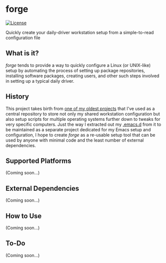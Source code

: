 # forge

[![License](https://img.shields.io/github/license/myTerminal/forge.svg)](https://opensource.org/licenses/MIT)

Quickly create your daily-driver workstation setup from a simple-to-read configuration file

## What is it?

*forge* tends to provide a way to quickly configure a Linux (or UNIX-like) setup by automating the process of setting up package repositories, installing software packages, creating users, and other such steps involved in setting up a typical daily driver.

## History

This project takes birth from [one of my oldest projects](https://github.com/myTerminal/dotfiles) that I've used as a central repository to store not only my shared workstation configuration but also setup scripts for multiple operating systems further down to tweaks for very specific computers. Just the way I extracted out my [.emacs.d](https://github.com/myTerminal/.emacs.d) from it to be maintained as a separate project dedicated for my Emacs setup and configuration, I hope to create *forge* as a re-usable setup tool that can be used by anyone with minimal code and the least number of external dependencies.

## Supported Platforms

(Coming soon...)

## External Dependencies

(Coming soon...)

## How to Use

(Coming soon...)

## To-Do

(Coming soon...)
